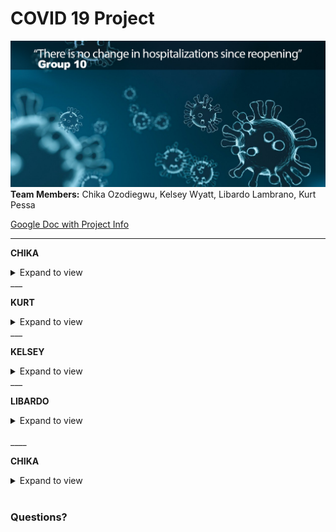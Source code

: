 # COVID 19 Project
![](Images/covid19_title.png)
**Team Members:** Chika Ozodiegwu, Kelsey Wyatt, Libardo Lambrano, Kurt Pessa

[Google Doc with Project Info](https://docs.google.com/document/d/1eqhODgskdKG3WJYACiSXgGqDT9dvwouSgv8UbxjRPY0/edit?usp=sharing)

___

**CHIKA**

<details><summary>Expand to view</summary>

### Motivation

- **Core message** 
   - Coronavirus disease 2019 (COVID-19) is an infectious disease caused by severe acute respiratory syndrome coronavirus 2 (SARS-CoV-2). 
   - First identified in December 2019 in Wuhan, Hubei, China, and has resulted in an ongoing pandemic.
   - First confirmed case has been traced back to 17 November 2019 in Hubei
   - As of 23 July 2020, more than 15.2 million cases have been reported across 188 countries and territories, resulting in more than 623,000 deaths. 
   - Florida is currently considered an epi-center for the virus with 380,000 and at least 5,000 deaths.
   - With cases surging, hospitals across the country are reporting an uptick in hospitalization rate and ICU admissions. 
   
- **Research Questions**
> **“Has hospitalizations (#) in Florida changed since reopening?”**
> **"If yes, how much did it change?"**
> **"How does hospitalization vary by age, county, gender and similar factors?"**


### Data set used:
**Florida COVID19 Case Line Data** from the Florida Department of Health Open Data. [Available Here](https://open-fdoh.hub.arcgis.com/datasets/florida-covid19-case-line-data)

![](Images/florida_covid19_data.jpg)

### Process of Data Analysis
![](Images/data_process.png)
#### Step 1: Raw Data Collection

![](Images/steps_presentation/01_data_load.png)

<details><summary>Expand to view code</summary>

```python
    import pandas as pd
    df = pd.read_csv("Resources/Florida_COVID19_Case_Line_new_Data.csv")
    df.head(3)
```
</details>

</details>
___

    
**KURT**

<details><summary>Expand to view</summary>

# COVID-19
---------
<table align="left">
    <tr align="left">
        <th width="15%">
            <img src=Images/magnifying_glass.png align="left">
        </th>
        <th align="left"> 
            <p align="left" style="font-size:18px"> Decided to look at hospitalizations!</p>
            <ol align="left" style="font-style:normal;font-family:arial;font-size:14px;">
                <li align="left" style="margin:15px 0"> Testing agnostic</li>
                <li align="left" style="margin:15px 0"> Can indicate:
                    <ol style="margin:10px 0">
                        <li style="margin:10px 0"> Case burden</li>
                        <li style="margin:10px 0"> Financial impact</li>
                        <li style="margin:10px 0"> Severity of cases</li>
                    </ol>
                </li>
            </ol>
        </th>
    </tr>
</table>

<details><summary>Expand to view code</summary>

```python
# Plotting summary of hospitalizations in Florida
df = step2.get_hospitalizations_by_casedatetime()
plt.figure(figsize=(10,4))
plt.scatter(df['CaseDateTime'],df['Hospitalized'])
plt.title("Hospitalization in Florida")
plt.ylabel("Hospitalized")
plt.xlim((dt.date(2020,3,1),dt.date(2020,8,1)))

# Using mdates.ConciseDateFormatter for xlabels
locator = mdates.AutoDateLocator(minticks=3, maxticks=7)
formatter = mdates.ConciseDateFormatter(locator)
ax = plt.gca()
ax.xaxis.set_major_formatter(formatter)
plt.xlabel("Date")
plt.savefig("Images/hospitalization_in_florida_summary.png")
```

</details>
<br/>

![](Images/hospitalization_in_florida_summary.png)

<details><summary>Data Processing & Data Cleaning</summary>
    
#### Step 2: Data Processing & Data Cleaning

**CSV clean up**

![](Images/clean_csv.JPG)

<details><summary>Expand to view code</summary>

```python

new_csv_data_df = df[['ObjectId', "County",'Age',"Age_group", "Gender", "Jurisdiction","Travel_related", "Hospitalized","Case1"]]

new_csv_data_df['Date'] = pd.to_datetime(new_csv_data_df['Case1']).dt.date
new_csv_data_df['Time'] = pd.to_datetime(new_csv_data_df['Case1']).dt.time

new_csv_data_df1 = new_csv_data_df[['ObjectId', "County",'Age',"Age_group", "Gender", "Jurisdiction", "Travel_related", "Hospitalized","Date"]]
new_csv_data_df1
    
```

</details>
<br/>

**Single group**

![](Images/steps_presentation/02_one_group.png)

<details><summary>Expand to view code</summary>

```python
    #df = step2.get_hospitalized_data()
    #df = step2.get_df_with_datetime_and_formatted_column()
    #df = step2.get_hospitalizations_by_casedatetime()

    group_name = "Gender"
    #group_name = "Age_group"
    #group_name = "Travel_related"
    #group_name = "Jurisdiction"
    #group_name = "County"

    df = step2.get_group(group_name)

    df
```
</details>
<br/>

**Two groups: before and after opening**

![](Images/steps_presentation/03_two_groups_2.png)

<details><summary>Expand to view code</summary>

```python
    df1, df2 = step2.get_groups_before_and_after_opening_date()
    df1, df2 = step2.get_groups_by_casedatetime()


    group_name = "Gender"
    group_name = "Age_group"
    group_name = "Travel_related"
    group_name = "Jurisdiction"
    group_name = "County"

    df1,df2 = step2.get_groups(group_name)

    #df
    pd.concat([df1,df2],axis=1)
```
</details>
<br/>

</details>
<br/>

#### Research Question to Answer:
* “Has hospitalizations (#) in Florida changed since reopening?"

#### 1. Identify
- **Populations** (divide Hospitalization data into two groups of data):
    1. Prior to opening
    2. After opening  
* Decide on the **date**:
    * May 4th - restaurants opening to 25% capacity
* Pick sample size:
    * Decided on **30 days** before and after

<details><summary>Expand to view code</summary>

```python
# Plot data set 30 days prior and after reopening
df = step2.get_hospitalizations_by_casedatetime()
filt1 = (df['CaseDateTime'] >= (dt.datetime(2020,5,4)-dt.timedelta(days=30)))
filt2 = (df['CaseDateTime'] <= (dt.datetime(2020,5,4)+dt.timedelta(days=30)))
filt = (filt1 & filt2)
df = df[filt]
plt.figure(figsize=(10,6))
plt.scatter(df['CaseDateTime'],df["Hospitalized"])
plt.xlim((dt.datetime(2020,5,4)-dt.timedelta(days=32)),(dt.datetime(2020,5,4)+dt.timedelta(days=32)))
plt.vlines(dt.datetime(2020,5,4), 0, 270, linestyles ="dotted", colors ="k") 
plt.annotate("Florida reopens", (dt.datetime(2020,5,5),250))
plt.title("Hospitalizations in Florida before and after reopening")
plt.ylabel("New Hospitalizations")
plt.xlabel("Date")
locator = mdates.AutoDateLocator(minticks=3, maxticks=7)
formatter = mdates.ConciseDateFormatter(locator)
ax = plt.gca()
ax.xaxis.set_major_formatter(formatter)
plt.savefig("Images/hospitalizations_before_and_after_reopening_0.png")
plt.show()
```

</details>
<br/>

![](Images/hospitalizations_before_and_after_reopening_0.png)

#### 2. State the hypotheses
- **H0**: There is no change in hospitalizations after Florida has reopened
- **H1**: There is an increase in hospitalizations after Florida has reopened


#### 3. Characteristics of the comparison distribution

- Population means, standard deviations

![](Images/image000047_1.png)

<details><summary>Expand to view code</summary>

```python
sample1 = df1['Hospitalized']
sample2 = df2['Hospitalized']
pd.DataFrame({
    "Before Opening:": sample1.describe(),
    "After Opening": sample2.describe()
}).style.format("{:.1f}")
```

</details>
<br/>

![](Images/image000040.png)



#### 5. Distribution 

<details><summary>Expand to view code</summary>

```python
# Scatter Plot of Data
plt.figure(figsize=(10,6))
plt.subplot(2, 1, 1)
plt.scatter(range(len(sample1)), sample1, label="before")
plt.scatter(range(len(sample2)), sample2, label="after")
plt.legend()

# Histogram Plot of Data
plt.subplot(2, 1, 2)
plt.hist(sample1, 20, density=True, alpha=0.7, label="before")
plt.hist(sample2, 20, density=True, alpha=0.7, label="after")
plt.axvline(sample1.mean(), color='k', linestyle='dashed', linewidth=1)
plt.axvline(sample2.mean(), color='k', linestyle='dashed', linewidth=1)
plt.legend()  
plt.savefig("Images/before_and_after_histogram.png")
plt.show()
```

</details>
<br/>

![](Images/before_and_after_histogram.png)


#### 4. Critical values
- p = 0.05
- Our hypothesis is nondirectional so our hypothesis test is **two-tailed**
- **Test used** = T-Test

<details><summary>Expand to view code</summary>

```python

statistic, pvalue = stats.ttest_ind_from_stats(grouped_before["Hospitalized"].mean(),grouped_before["Hospitalized"].std(),grouped_before["Hospitalized"].size,grouped_after["Hospitalized"].mean(),grouped_after["Hospitalized"].std(),grouped_after["Hospitalized"].size)
print(f"p-value: {pvalue:.4f}")
    
```
</details>
<br/>

    **p-value** = 0.00000026

#### 6. Decide

* We are able to ***reject*** the null hypothesis that there was no change. With the data set we analyzed, there was a significant change from before to after reopening in Florida.

</details>
___

**KELSEY**
    
<details><summary>Expand to view</summary>

### Part 2: Analysis and Visualizations


#### 1. Total number of cases

![](Images/steps_presentation/05_number_cases.png)

<details><summary>Expand to view code</summary>

```python
Total_covid_cases = new_csv_data_df["ObjectId"].nunique()
Total_covid_cases = pd.DataFrame({"Total Number of Cases": [Total_covid_cases]})
Total_covid_cases
```

</details>
<br/>

____

#### 2. Total number of cases per county

![](Images/steps_presentation/06_number_cases_county_all.png)

<details><summary>Expand to view code</summary>

```python
#Total number of cases per county
total_cases_county = new_csv_data_df.groupby(by="County").count().reset_index().loc[:,["County","Case1"]]
total_cases_county.rename(columns={"County": "County", "Case1": "Total Cases"})

#Total number of cases per county sorted
total_cases_county = total_cases_county.sort_values('Case1',ascending=False)
total_cases_county.head(20)

#Bar chart for total cases per county
total_cases_county.plot(kind='bar',x='County',y='Case1', title ="Total Cases per County", figsize=(15, 10), color="blue")

plt.title("Total Cases per County")
plt.xlabel("County")
plt.ylabel("Number of Cases")
plt.legend(["Number of Cases"])
plt.show()
```

</details>
<br/>

___

#### 3. Top 10 counties with total cases

![](Images/steps_presentation/07_top_counties_all.png)

<details><summary>Expand to view code</summary>

```python
#Top 10 counties with total cases
top10_county_cases = total_cases_county.sort_values(by="Case1",ascending=False).head(10)
top10_county_cases["Rank"] = np.arange(1,11)
top10_county_cases.set_index("Rank").style.format({"Case1":"{:,}"})

#Bar chart for total cases for top 10 counties
top10_county_cases.plot(kind='bar',x='County',y='Case1', title ="Total Cases for Top 10 Counties", figsize=(15, 10), color="blue")

plt.title("Total Hospitalizations for Top 10 Counties")
plt.xlabel("County")
plt.ylabel("Number of Cases")
plt.legend(["Number of Cases"])
plt.show()
```

</details>
<br/>

____

#### 4. Top 10 counties trending view of total cases as a percentage of total (top 10)

![](Images/steps_presentation/07_top_counties_as_perc.png)

<details><summary>Expand to view code</summary>

```
code here
```

</details>
<br/>

____

#### 5. Total number of cases by gender 

![](Images/steps_presentation/08_cases_gender_all.png)

<details><summary>Expand to view code</summary>

```
    # Total number of cases by gender
    total_cases_gender = new_csv_data_df.groupby(by="Gender").count().reset_index().loc[:,["Gender","Case1"]]
    total_cases_gender.rename(columns={"Gender": "Gender", "Case1": "Total Cases"})

    # Pie chart for total number of cases by gender
    total_cases_gender = new_csv_data_df["Gender"].value_counts()

    colors=["pink", "blue", "green"]

    explode=[0.1,0.1,0.1]

    total_cases_gender.plot.pie(explode=explode,colors=colors, autopct="%1.1f%%", shadow=True, subplots=True, startangle=120);

    plt.title("Total Number of Cases in Males vs. Females")
```

</details>
<br/>
____
    
#### 6. Total Number of Hospitalizations

![](Images/total_hospitalization.JPG)

<details><summary>Expand to view code</summary>

```
    #Filter data to show only cases that include hospitalization
    filt = new_csv_data_df["Hospitalized"] == "YES"
    df = new_csv_data_df[filt]
    df
```

</details>
<br/>

#### 7. Total Number of Hospitalizations by County 
    
![](Images/hosp_total_county.PNG)    
    
</details>
</details>
___

**LIBARDO**

<details><summary>Expand to view</summary>
    
#### 8. Percentage of hospitalizations by gender

![](Images/steps_presentation/10_male_female_dist.png)

<details><summary>Expand to view code</summary>

```
    # Calculate percentages male/female
    df = step2.get_df_with_datetime_and_formatted_column()
    filt = df['Gender']=='Male'
    df = df[filt]
    df = step2.get_hospitalizations_by_casedatetime(df)
    male_by_week = df.groupby(pd.Grouper(freq='W',key='CaseDateTime')).sum()

    df = step2.get_df_with_datetime_and_formatted_column()
    filt = df['Gender']=='Female'
    df = df[filt]
    df = step2.get_hospitalizations_by_casedatetime(df)
    female_by_week = df.groupby(pd.Grouper(freq='W',key='CaseDateTime')).sum()

    male_perc = male_by_week['Hospitalized']/(male_by_week['Hospitalized']+female_by_week['Hospitalized'])*100
    female_perc = female_by_week['Hospitalized']/(male_by_week['Hospitalized']+female_by_week['Hospitalized'])*100

    # Plot data 
    import matplotlib.pyplot as plt
    plt.figure(figsize=(8,6))
    p1 = plt.bar(male_perc.index,male_perc,width=5,label='male',alpha=0.5)
    p2 = plt.bar(female_perc.index,female_perc,bottom=male_perc,width=5,label='female',alpha=0.5)
    plt.hlines(y=50,xmin=male_perc.index[0],xmax=male_perc.index[-1],alpha=0.8)
    plt.ylabel('Scores')
    plt.legend(handles=[p1,p2])
    plt.show()
```

</details>
<br/>

____

#### 9. Total and Percentage of hospitalizations by age group

![](Images/percentage_age_group_all.png)

<details><summary>Expand to view code</summary>

```python 
    Total_hospitalized = hosp_filter_df["Hospitalized"].count()
    
    demo_age_grouped = hosp_filter_df.groupby("Age_group")
    total_hospitalize_count = demo_age_grouped["Hospitalized"].value_counts()

    age_percentage = (total_hospitalize_count/Total_hospitalized) * 100    
    Age_demographic_summary["Total Count"].plot(kind= "bar", color = "g", figsize=(20, 10))

    plt.title("Hospitalized Patients by age")
    plt.xlabel("Age Group, Hospitalized")
    plt.ylabel("Number of Hospitalization")

    plt.show()
```

</details>
<br/>

____

#### 10. Hospitalizations by date

![](Images/steps_presentation/11_hosp_by_case.png)

<details><summary>Expand to view code</summary>

```
    import seaborn as sns
    new_csv_data_df['Count']=np.where(new_csv_data_df['Hospitalized']=='YES', 1,0)
    new_csv_data_df.head()
    new_csv_data_df['Count2']=1
    new_csv_data_df['Case1']=pd.to_datetime(new_csv_data_df['Case1'])
    case_plot_df=pd.DataFrame(new_csv_data_df.groupby(['Hospitalized', pd.Grouper(key='Case1', freq='W')])['Count2'].count())
    case_plot_df.reset_index(inplace=True)
    plt.subplots(figsize=[15,7])
    sns.lineplot(x='Case1', y='Count2', data=case_plot_df, hue='Hospitalized')
    plt.xticks(rotation=45)
```

</details>
<br/>

____

#### 11. Compare travel-related hospitalization and travel-related cases

![](Images/travel_related_cases_all.png)

<details><summary>Expand to view code</summary>

```python
    travel_vs_nontravel = new_csv_data_df1["Travel_related"].value_counts()
  

    colors = ['green', 'red', 'orange']
    explode = (0.1, 0, 0)
    travel_vs_nontravel.plot(kind="pie", colors= colors, explode= explode, startangle=140, shadow = True, autopct='%1.1f%%')
    plt.title("Travel Related Cases")
    plt.show()

```

</details>
<br/>

____

#### 12. Hospitalization by county before reopening 

![](Images/total_hospitalization_before.JPG)

<details><summary>Expand to view code</summary>

```python
    my_colors = ['r', 'g', 'b', 'k', 'y', 'm', 'c']  # red, green, blue, black, etc.
    my_colormap = ListedColormap(my_colors)

    Before_hosp_county = hosp_filter_df_new["County"].value_counts().plot(kind= "barh", colormap = my_colormap, figsize=(20, 15))

    #chart title
    plt.title("Total Hospitalization for each county before reopening")
    plt.xlabel("County")
    plt.ylabel("Number of Hospitalization")

    plt.show()
```

</details>
<br/>

____

#### 13. Hospitalization by county after reopening

![](Images/total_hospitalization_after.JPG)

<details><summary>Expand to view code</summary>

```
    After_hosp_county = hosp_filter_df_new1["County"].value_counts().plot(kind= "barh", figsize=(20, 15))

#chart title
plt.title("Total Hospitalization for each county after reopening")
plt.xlabel("County")
plt.ylabel("Number of Hospitalization")

plt.show()
```

</details>
<br/>

____

#### 14. Statistical summaries 


![](Images/avg_age_before.png)


![](Images/avg_age_after.png)


![](Images/summary_age_stat.png)

</details>
<br/>
____
    
**CHIKA**

<details><summary>Expand to view</summary>
    
### Part 3: Discussion & Conclusions 
- **Discussion**: It was clear from our analysis that the top three states that had the highest hospitalization rates after Florida reopened were Dade County, Broward County and Palm Beach County. Additional, men were equally as likely to be hospitalized as women were. Most cases and hospitalizated case were not travel-related which may offer an insight that the cases were most likely as a result of community spread. The average age of all hospitalized patients was approximately 63 years and the median age was 65 years. We also looked at this statistics after separating the data to before and after reopening. The average age and median age for both groups were in the 60s. Although hospitalization rates seemed like it rose after reopening, there was a sharp decline in July as eveidenced from the graph. However, this decline is question due to the limitations of the data

- **Limitations**: Florida data provided had many unknown variables so it was difficult to put together a strong case. Although information for cases was provided, information on hoispitalization that may have resulted from the cases was not unknown in many cases. We can argue that the cases increased after reopning before it saw a sharp decline, we need more information to ensure our research is valid and realiable. 
    
</details>
<br/>    

### Questions?






